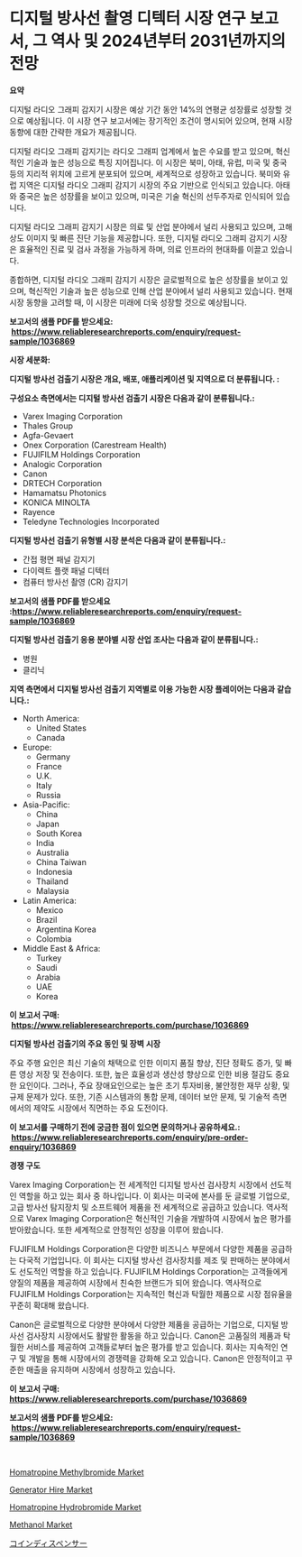 <p><h1>디지털 방사선 촬영 디텍터 시장 연구 보고서, 그 역사 및 2024년부터 2031년까지의 전망</h1></p><p><strong>요약</strong></p>
<p><p>디지털 라디오 그래피 감지기 시장은 예상 기간 동안 14%의 연평균 성장률로 성장할 것으로 예상됩니다. 이 시장 연구 보고서에는 장기적인 조건이 명시되어 있으며, 현재 시장 동향에 대한 간략한 개요가 제공됩니다. </p><p>디지털 라디오 그래피 감지기는 라디오 그래피 업계에서 높은 수요를 받고 있으며, 혁신적인 기술과 높은 성능으로 특징 지어집니다. 이 시장은 북미, 아태, 유럽, 미국 및 중국 등의 지리적 위치에 고르게 분포되어 있으며, 세계적으로 성장하고 있습니다. 북미와 유럽 지역은 디지털 라디오 그래피 감지기 시장의 주요 기반으로 인식되고 있습니다. 아태와 중국은 높은 성장률을 보이고 있으며, 미국은 기술 혁신의 선두주자로 인식되어 있습니다.</p><p>디지털 라디오 그래피 감지기 시장은 의료 및 산업 분야에서 널리 사용되고 있으며, 고해상도 이미지 및 빠른 진단 기능을 제공합니다. 또한, 디지털 라디오 그래피 감지기 시장은 효율적인 진료 및 검사 과정을 가능하게 하며, 의료 인프라의 현대화를 이끌고 있습니다.</p><p>종합하면, 디지털 라디오 그래피 감지기 시장은 글로벌적으로 높은 성장률을 보이고 있으며, 혁신적인 기술과 높은 성능으로 인해 산업 분야에서 널리 사용되고 있습니다. 현재 시장 동향을 고려할 때, 이 시장은 미래에 더욱 성장할 것으로 예상됩니다.</p></p>
<p><strong>보고서의 샘플 PDF를 받으세요: &nbsp;<a href="https://www.reliableresearchreports.com/enquiry/request-sample/1036869">https://www.reliableresearchreports.com/enquiry/request-sample/1036869</a></strong></p>
<p><strong>시장 세분화:</strong></p>
<p><strong> 디지털 방사선 검출기 시장은 개요, 배포, 애플리케이션 및 지역으로 더 분류됩니다. :</strong></p>
<p><strong>구성요소 측면에서는 디지털 방사선 검출기 시장은 다음과 같이 분류됩니다.:</strong></p>
<p><ul><li>Varex Imaging Corporation</li><li>Thales Group</li><li>Agfa-Gevaert</li><li>Onex Corporation (Carestream Health)</li><li>FUJIFILM Holdings Corporation</li><li>Analogic Corporation</li><li>Canon</li><li>DRTECH Corporation</li><li>Hamamatsu Photonics</li><li>KONICA MINOLTA</li><li>Rayence</li><li>Teledyne Technologies Incorporated</li></ul></p>
<p><strong> 디지털 방사선 검출기 유형별 시장 분석은 다음과 같이 분류됩니다.:</strong></p>
<p><ul><li>간접 평면 패널 감지기</li><li>다이렉트 플랫 패널 디텍터</li><li>컴퓨터 방사선 촬영 (CR) 감지기</li></ul></p>
<p><strong>보고서의 샘플 PDF를 받으세요 :<a href="https://www.reliableresearchreports.com/enquiry/request-sample/1036869">https://www.reliableresearchreports.com/enquiry/request-sample/1036869</a></strong></p>
<p><strong> 디지털 방사선 검출기 응용 분야별 시장 산업 조사는 다음과 같이 분류됩니다.:</strong></p>
<p><ul><li>병원</li><li>클리닉</li></ul></p>
<p><strong>지역 측면에서 디지털 방사선 검출기 지역별로 이용 가능한 시장 플레이어는 다음과 같습니다.:</strong></p>
<p><ul>
    <li>
        North America:
        <ul>
            <li>United States</li>
            <li>Canada</li>
        </ul>
    </li>
    <li>
        Europe:
        <ul>
            <li>Germany</li>
            <li>France</li>
            <li>U.K.</li>
            <li>Italy</li>
            <li>Russia</li>
        </ul>
    </li>
    <li>
        Asia-Pacific:
        <ul>
            <li>China</li>
            <li>Japan</li>
            <li>South Korea</li>
            <li>India</li>
            <li>Australia</li>
            <li>China Taiwan</li>
            <li>Indonesia</li>
            <li>Thailand</li>
            <li>Malaysia</li>
        </ul>
    </li>
    <li>
        Latin America:
        <ul>
            <li>Mexico</li>
            <li>Brazil</li>
            <li>Argentina Korea</li>
            <li>Colombia</li>
        </ul>
    </li>
    <li>
        Middle East & Africa:
        <ul>
            <li>Turkey</li>
            <li>Saudi</li>
            <li>Arabia</li>
            <li>UAE</li>
            <li>Korea</li>
        </ul>
    </li>
    </ul></p>
<p><strong>이 보고서 구매: &nbsp;<a href="https://www.reliableresearchreports.com/purchase/1036869">https://www.reliableresearchreports.com/purchase/1036869</a></strong></p>
<p><strong>디지털 방사선 검출기의 주요 동인 및 장벽 시장</strong></p>
<p><p>주요 주행 요인은 최신 기술의 채택으로 인한 이미지 품질 향상, 진단 정확도 증가, 및 빠른 영상 저장 및 전송이다. 또한, 높은 효율성과 생산성 향상으로 인한 비용 절감도 중요한 요인이다. 그러나, 주요 장애요인으로는 높은 초기 투자비용, 불안정한 재무 상황, 및 규제 문제가 있다. 또한, 기존 시스템과의 통합 문제, 데이터 보안 문제, 및 기술적 측면에서의 제약도 시장에서 직면하는 주요 도전이다.</p></p>
<p><strong>이 보고서를 구매하기 전에 궁금한 점이 있으면 문의하거나 공유하세요.: &nbsp;<a href="https://www.reliableresearchreports.com/enquiry/pre-order-enquiry/1036869">https://www.reliableresearchreports.com/enquiry/pre-order-enquiry/1036869</a></strong></p>
<p><strong>경쟁 구도</strong></p>
<p><p>Varex Imaging Corporation는 전 세계적인 디지털 방사선 검사장치 시장에서 선도적인 역할을 하고 있는 회사 중 하나입니다. 이 회사는 미국에 본사를 둔 글로벌 기업으로, 고급 방사선 탐지장치 및 소프트웨어 제품을 전 세계적으로 공급하고 있습니다. 역사적으로 Varex Imaging Corporation은 혁신적인 기술을 개발하여 시장에서 높은 평가를 받아왔습니다. 또한 세계적으로 안정적인 성장을 이루어 왔습니다.</p><p>FUJIFILM Holdings Corporation은 다양한 비즈니스 부문에서 다양한 제품을 공급하는 다국적 기업입니다. 이 회사는 디지털 방사선 검사장치를 제조 및 판매하는 분야에서도 선도적인 역할을 하고 있습니다. FUJIFILM Holdings Corporation는 고객들에게 양질의 제품을 제공하여 시장에서 친숙한 브랜드가 되어 왔습니다. 역사적으로 FUJIFILM Holdings Corporation는 지속적인 혁신과 탁월한 제품으로 시장 점유율을 꾸준히 확대해 왔습니다.</p><p>Canon은 글로벌적으로 다양한 분야에서 다양한 제품을 공급하는 기업으로, 디지털 방사선 검사장치 시장에서도 활발한 활동을 하고 있습니다. Canon은 고품질의 제품과 탁월한 서비스를 제공하여 고객들로부터 높은 평가를 받고 있습니다. 회사는 지속적인 연구 및 개발을 통해 시장에서의 경쟁력을 강화해 오고 있습니다. Canon은 안정적이고 꾸준한 매출을 유지하며 시장에서 성장하고 있습니다.</p></p>
<p><strong>이 보고서 구매: &nbsp; <a href="https://www.reliableresearchreports.com/purchase/1036869">https://www.reliableresearchreports.com/purchase/1036869</a></strong></p>
<p><strong>보고서의 샘플 PDF를 받으세요: &nbsp;<a href="https://www.reliableresearchreports.com/enquiry/request-sample/1036869">https://www.reliableresearchreports.com/enquiry/request-sample/1036869</a></strong><strong></strong></p>
<p>&nbsp;</p>
<p><p><a href="https://issuu.com/reportprime-2/docs/homatropine-methylbromide-market-size-2030.pptx">Homatropine Methylbromide Market</a></p><p><a href="https://view.publitas.com/reportprime-1/generator-hire-market-share-market-new-trends-analysis-report-by-type-by-application-by-end-use-by-region-and-segment-forecasts-2024-2031/">Generator Hire Market</a></p><p><a href="https://issuu.com/reportprime-2/docs/homatropine-hydrobromide-market-size-2030.pptx">Homatropine Hydrobromide Market</a></p><p><a href="https://github.com/joannesouthgate/Market-Research-Report-List-2/blob/main/methanol-market.md">Methanol Market</a></p><p><a href="https://github.com/vhemk0794148/Market-Research-Report-List-1/blob/main/2176079189624.md">コインディスペンサー</a></p></p>